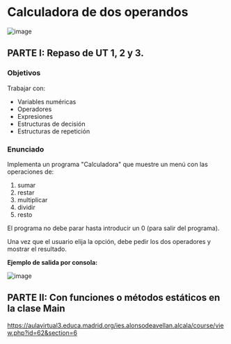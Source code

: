 # Calculadora de dos operandos

![image](https://user-images.githubusercontent.com/91023374/194544336-359660e2-45bd-47d8-864c-0af2ae3cb32a.png)


## PARTE I: Repaso de UT 1, 2 y 3.

### Objetivos
 
Trabajar con:

- Variables numéricas
- Operadores
- Expresiones
- Estructuras de decisión
- Estructuras de repetición
 
### Enunciado
Implementa un programa "Calculadora" que muestre un menú con las operaciones de:
1. sumar
2. restar
3. multiplicar
4. dividir
5. resto

El programa no debe parar hasta introducir un 0 (para salir del programa).

Una vez que el usuario elija la opción, debe pedir los dos operadores y mostrar el resultado.

**Ejemplo de salida por consola:**

![image](https://user-images.githubusercontent.com/91023374/194543555-f5228227-6600-414b-8cf6-0093abe3ba09.png)

## PARTE II: Con funciones o métodos estáticos en la clase Main

https://aulavirtual3.educa.madrid.org/ies.alonsodeavellan.alcala/course/view.php?id=62&section=6


